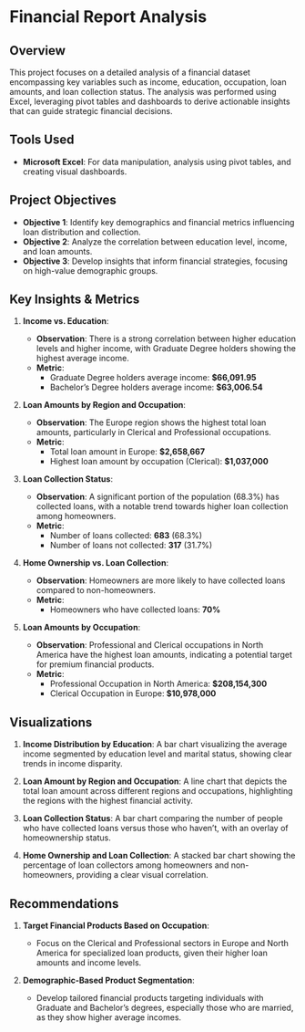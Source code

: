 # Financial Report Analysis

## Overview

This project focuses on a detailed analysis of a financial dataset encompassing key variables such as income, education, occupation, loan amounts, and loan collection status. The analysis was performed using Excel, leveraging pivot tables and dashboards to derive actionable insights that can guide strategic financial decisions.

## Tools Used

- **Microsoft Excel**: For data manipulation, analysis using pivot tables, and creating visual dashboards.

## Project Objectives

- **Objective 1**: Identify key demographics and financial metrics influencing loan distribution and collection.
- **Objective 2**: Analyze the correlation between education level, income, and loan amounts.
- **Objective 3**: Develop insights that inform financial strategies, focusing on high-value demographic groups.

## Key Insights & Metrics

1. **Income vs. Education**:
   - **Observation**: There is a strong correlation between higher education levels and higher income, with Graduate Degree holders showing the highest average income.
   - **Metric**: 
     - Graduate Degree holders average income: **$66,091.95**
     - Bachelor’s Degree holders average income: **$63,006.54**

2. **Loan Amounts by Region and Occupation**:
   - **Observation**: The Europe region shows the highest total loan amounts, particularly in Clerical and Professional occupations.
   - **Metric**:
     - Total loan amount in Europe: **$2,658,667**
     - Highest loan amount by occupation (Clerical): **$1,037,000**

3. **Loan Collection Status**:
   - **Observation**: A significant portion of the population (68.3%) has collected loans, with a notable trend towards higher loan collection among homeowners.
   - **Metric**:
     - Number of loans collected: **683** (68.3%)
     - Number of loans not collected: **317** (31.7%)

4. **Home Ownership vs. Loan Collection**:
   - **Observation**: Homeowners are more likely to have collected loans compared to non-homeowners.
   - **Metric**:
     - Homeowners who have collected loans: **70%**

5. **Loan Amounts by Occupation**:
   - **Observation**: Professional and Clerical occupations in North America have the highest loan amounts, indicating a potential target for premium financial products.
   - **Metric**:
     - Professional Occupation in North America: **$208,154,300**
     - Clerical Occupation in Europe: **$10,978,000**

## Visualizations

1. **Income Distribution by Education**: A bar chart visualizing the average income segmented by education level and marital status, showing clear trends in income disparity.

2. **Loan Amount by Region and Occupation**: A line chart that depicts the total loan amount across different regions and occupations, highlighting the regions with the highest financial activity.

3. **Loan Collection Status**: A bar chart comparing the number of people who have collected loans versus those who haven’t, with an overlay of homeownership status.

4. **Home Ownership and Loan Collection**: A stacked bar chart showing the percentage of loan collectors among homeowners and non-homeowners, providing a clear visual correlation.

## Recommendations

1. **Target Financial Products Based on Occupation**:
   - Focus on the Clerical and Professional sectors in Europe and North America for specialized loan products, given their higher loan amounts and income levels.

2. **Demographic-Based Product Segmentation**:
   - Develop tailored financial products targeting individuals with Graduate and Bachelor’s degrees, especially those who are married, as they show higher average incomes.
